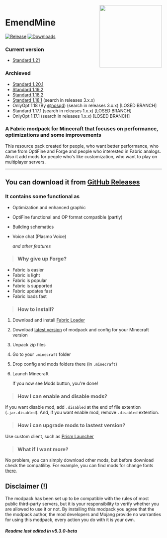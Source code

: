 <img align="right" src="https://i.imgur.com/t8zuPiv.png" height="200" width="200">

# EmendMine

[![Release](https://img.shields.io/github/release/pozitp/emendmine.svg)](https://github.com/pozitp/emendmine/releases/latest)
[![Downloads](https://img.shields.io/github/downloads/pozitp/emendmine/total.svg)](https://github.com/pozitp/emendmine/releases)

### Current version

- [Standard 1.21](https://github.com/pozitp/emendmine/tree/main)

### Archieved

- [Standard 1.20.1](https://github.com/pozitp/emendmine/tree/1.20.1)
- [Standard 1.19.2](https://github.com/pozitp/emendmine/tree/1.19.2)
- [Standard 1.18.2](https://github.com/pozitp/emendmine/tree/1.18.2)
- [Standard 1.18.1](https://github.com/pozitp/emendmine/tree/1.18.1) (search in releases 3.x.x)
- OnlyOpt 1.18 (By [@nosqd](https://github.com/nosqd)) (search in releases 3.x.x) [LOSED BRANCH]
- Standard 1.17.1 (search in releases 1.x.x) [LOSED BRANCH]
- OnlyOpt 1.17.1 (search in releases 1.x.x) [LOSED BRANCH]

### A Fabric modpack for Minecraft that focuses on performance, optimizations and some improvements

This resource pack created for people, who want better performance, who came from OptiFine and Forge and people who interested in Fabric analogs. Also it add mods for people who's like customization, who want to play on multiplayer servers. <!-- (if you play on some vanilla servers you should off Twekeroo and Death Coords, use it for own risk) -->

* * *

## You can download it from  [GitHub Releases](https://github.com/pozitp/emendmine/releases/latest)

### It contains some functional as

- Optimization and enhanced graphic
- OptiFine functional and OP format compatible (partly)
- Building schematics
- Voice chat (Plasmo Voice)

    *and other features*

> ### Why give up Forge?

- Fabric is easier
- Fabric is light
- Fabric is popular
- Fabric is supported
- Fabric updates fast
- Fabric loads fast

<!-- > ### Which version should I choose?
If you want only optimization mods, download OnlyOpt version. Else if you want OptiFine compatible and some OP features download Standard version. -->

> ### How to install?

1. Download and install [Fabric Loader](https://fabricmc.net/use/)
2. Download [latest version](https://github.com/pozitp/emendmine/releases/latest) of modpack and config for your Minecraft version
3. Unpack zip files
4. Go to your ```.minecraft``` folder
6. Drop config and mods folders there (in ```.minecraft```)
7. Launch Minecraft

    If you now see Mods button, you're done!

> ### How I can enable and disable mods?

If you want disable mod, add ```.disabled``` at the end of file extention (```.jar.disabled```). And, if you want enable mod, remove ```.disabled``` extention.

> ### How i can upgrade mods to lastest version?

Use custom client, such as [Prism Launcher](https://github.com/PrismLauncher/PrismLauncher)

> ### What if I want more?

No problem, you can simply download other mods, but before download check the compatiliby. For example, you can find mods for change fonts [there](https://www.curseforge.com/members/robotkoer/projects).

## Disclaimer (!)

The modpack has been set up to be compatible with the rules of most public third-party servers, but it is your responsibility to verify whether you are allowed to use it or not. By installing this modpack you agree that the the modpack author, the mod developers and Mojang provide no warranties for using this modpack, every action you do with it is your own.

##### Readme last edited in v5.3.0-beta
